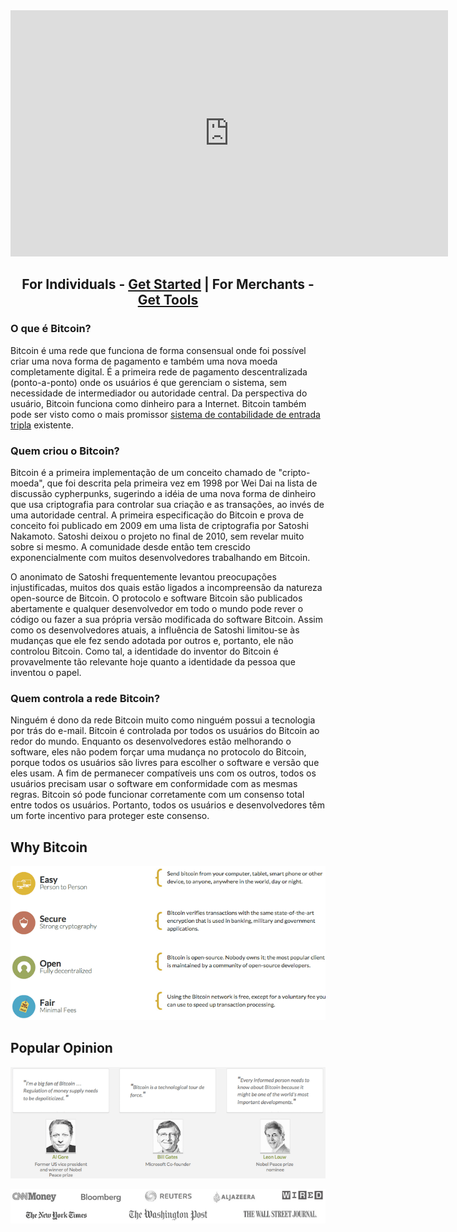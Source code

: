 ---
---

<title>What is Bitcoin? - We Use Coins Bitcoin Experts Can Help</title>
<meta name="description" content="What is Bitcoin? Bitcoin experts teach about this digital currency with the best bitcoin wallets and how to buy bitcoin from the best bitcoin exchanges.">
<meta name="keywords" content="bitcoin, what is bitcoin, best bitcoin wallet, best bitcoin exchange, buy bitcoin, virtual currency, digital currency">

<center><div class="youtube-player">
<iframe width="700" height="394" src="https://www.youtube.com/embed/1WQYLvbGFC0" frameborder="0" allowfullscreen></iframe>
</center>

<center><h2>For Individuals - <a href="/en/getting-started">Get Started</a> | For Merchants - <a href="/en/merchant-tools">Get Tools</a></h2></center>

<h3 id="o-que-e-bitcoin">O que é Bitcoin?</h3>
<p>Bitcoin é uma rede que funciona de forma consensual onde foi possível criar uma nova forma de pagamento e também uma nova moeda completamente digital. É a primeira rede de pagamento descentralizada (ponto-a-ponto) onde os usuários é que gerenciam o sistema, sem necessidade de intermediador ou autoridade central. Da perspectiva do usuário, Bitcoin funciona como dinheiro para a Internet. Bitcoin também pode ser visto como o mais promissor <a href="http://financialcryptography.com/mt/archives/001325.html">sistema de contabilidade de entrada tripla</a> existente.</p>

<h3 id="quem-criou-bitcoin">Quem criou o Bitcoin?</h3>
<p>Bitcoin é a primeira implementação de um conceito chamado de "cripto-moeda", que foi descrita pela primeira vez em 1998 por Wei Dai na lista de discussão cypherpunks, sugerindo a idéia de uma nova forma de dinheiro que usa criptografia para controlar sua criação e as transações, ao invés de uma autoridade central. A primeira especificação do Bitcoin e prova de conceito foi publicado em 2009 em uma lista de criptografia por Satoshi Nakamoto. Satoshi deixou o projeto no final de 2010, sem revelar muito sobre si mesmo. A comunidade desde então tem crescido exponencialmente com muitos desenvolvedores trabalhando em Bitcoin.</p>
<p>O anonimato de Satoshi frequentemente levantou preocupações injustificadas, muitos dos quais estão ligados a incompreensão da natureza open-source de Bitcoin. O protocolo e software Bitcoin são publicados abertamente e qualquer desenvolvedor em todo o mundo pode rever o código ou fazer a sua própria versão modificada do software Bitcoin. Assim como os desenvolvedores atuais, a influência de Satoshi limitou-se às mudanças que ele fez sendo adotada por outros e, portanto, ele não controlou Bitcoin. Como tal, a identidade do inventor do Bitcoin é provavelmente tão relevante hoje quanto a identidade da pessoa que inventou o papel.</p>

<h3 id="quem-controla-a-rede-bitcoin">Quem controla a rede Bitcoin?</h3>
<p>Ninguém é dono da rede Bitcoin muito como ninguém possui a tecnologia por trás do e-mail. Bitcoin é controlada por todos os usuários do Bitcoin ao redor do mundo. Enquanto os desenvolvedores estão melhorando o software, eles não podem forçar uma mudança no protocolo do Bitcoin, porque todos os usuários são livres para escolher o software e versão que eles usam. A fim de permanecer compatíveis uns com os outros, todos os usuários precisam usar o software em conformidade com as mesmas regras. Bitcoin só pode funcionar corretamente com um consenso total entre todos os usuários. Portanto, todos os usuários e desenvolvedores têm um forte incentivo para proteger este consenso.</p>

<h2>Why Bitcoin</h2>
<img src="/images/why-bitcoin.png" alt="why bitcoin" />
<p><h2>Popular Opinion</h2>
<img src="/images/bitcoin-testimonials.png" alt="bill gates, leon louw, al gore" />
<p></p>
<img src="/images/bitcoin-as-seen-on.png" alt="bitcoin cnn money, new york times, bloomberg, reuters, washington post, aljazeera, wired, wall street journal" />
